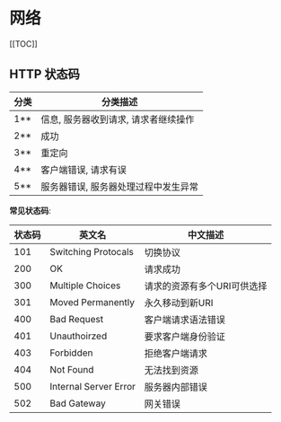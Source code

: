 # 网络

[[TOC]]

## HTTP 状态码

| 分类 | 分类描述 |
| - | - |
| 1** | 信息, 服务器收到请求, 请求者继续操作 |
| 2** | 成功 |
| 3** | 重定向 |
| 4** | 客户端错误, 请求有误 |
| 5** | 服务器错误, 服务器处理过程中发生异常 |

**常见状态码**:

| 状态码 | 英文名 | 中文描述 |
| - | - | - |
| 101 | Switching Protocals | 切换协议 |
| 200 | OK | 请求成功 |
| 300 | Multiple Choices | 请求的资源有多个URI可供选择 |
| 301 | Moved Permanently | 永久移动到新URI |
| 400 | Bad Request | 客户端请求语法错误 |
| 401 | Unauthoirzed | 要求客户端身份验证 |
| 403 | Forbidden | 拒绝客户端请求 |
| 404 | Not Found | 无法找到资源 |
| 500 | Internal Server Error | 服务器内部错误 |
| 502 | Bad Gateway | 网关错误 |